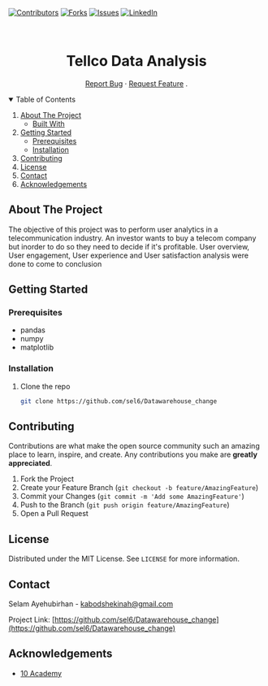 [![Contributors][contributors-shield]][contributors-url]
[![Forks][forks-shield]][forks-url]
[![Issues][issues-shield]][issues-url]
[![LinkedIn][linkedin-shield]][linkedin-url]


<!-- PROJECT LOGO -->
<br />
<p align="center">
  <a href="https://github.com/sel6/TellCo_Data_Analysis">
  </a>
  <h1 align="center">Tellco Data Analysis</h1>
  <p align="center">
    <a href="https://github.com/sel6/TellCo_Data_Analysis">Report Bug</a>
    ·
    <a href="https://github.com/sel6/TellCo_Data_Analysis/issues">Request Feature</a>
    .
  </p>
</p>



<!-- TABLE OF CONTENTS -->
<details open="open">
  <summary>Table of Contents</summary>
  <ol>
    <li>
      <a href="#about-the-project">About The Project</a>
      <ul>
        <li><a href="#built-with">Built With</a></li>
      </ul>
    </li>
    <li>
      <a href="#getting-started">Getting Started</a>
      <ul>
        <li><a href="#prerequisites">Prerequisites</a></li>
        <li><a href="#installation">Installation</a></li>
      </ul>
    </li>
    <li><a href="#contributing">Contributing</a></li>
    <li><a href="#license">License</a></li>
    <li><a href="#contact">Contact</a></li>
    <li><a href="#acknowledgements">Acknowledgements</a></li>
  </ol>
</details>



<!-- ABOUT THE PROJECT -->
## About The Project

The objective of this project was to perform user analytics in a telecommunication industry. An investor wants to buy a telecom company but inorder to do so they need to decide if it's profitable. User overview, User engagement, User experience and User satisfaction analysis were done to come to conclusion

<!-- GETTING STARTED -->
## Getting Started

### Prerequisites

* pandas
* numpy
* matplotlib
  
### Installation

1. Clone the repo
   ```sh
   git clone https://github.com/sel6/Datawarehouse_change
   ```

<!-- CONTRIBUTING -->
## Contributing

Contributions are what make the open source community such an amazing place to learn, inspire, and create. Any contributions you make are **greatly appreciated**.

1. Fork the Project
2. Create your Feature Branch (`git checkout -b feature/AmazingFeature`)
3. Commit your Changes (`git commit -m 'Add some AmazingFeature'`)
4. Push to the Branch (`git push origin feature/AmazingFeature`)
5. Open a Pull Request



<!-- LICENSE -->
## License

Distributed under the MIT License. See `LICENSE` for more information.


<!-- CONTACT -->
## Contact

Selam Ayehubirhan - kabodshekinah@gmail.com

Project Link: [https://github.com/sel6/Datawarehouse_change](https://github.com/sel6/Datawarehouse_change)



<!-- ACKNOWLEDGEMENTS -->
## Acknowledgements
* [10 Academy](https://www.10academy.org/)



<!-- MARKDOWN LINKS & IMAGES -->
<!-- https://www.markdownguide.org/basic-syntax/#reference-style-links -->
[contributors-shield]: https://img.shields.io/github/contributors/sel6/Tellco_Data_Analysis.svg?style=for-the-badge
[contributors-url]: https://github.com/sel6/Tellco_Data_Analysis/graphs/contributors
[forks-shield]: https://img.shields.io/github/forks/sel6/Tellco_Data_Analysis.svg?style=for-the-badge
[forks-url]: https://github.com/sel6/Tellco_Data_Analysis/network/members
[stars-shield]: https://img.shields.io/github/stars/sel6/Tellco_Data_Ananlysis.svg?style=for-the-badge
[stars-url]: https://github.com/sel6/Tellco_Data_Analysis/stargazers
[issues-shield]: https://img.shields.io/github/issues/sel6/Tellco_Data_Analysis.svg?style=for-the-badge
[issues-url]: https://github.com/sel6/Tellco_Data_Analysis/issues
[license-shield]: https://img.shields.io/github/license/sel6/Tellco_Data_Analysis.svg?style=for-the-badge
[license-url]: https://github.com/sel6/Tellco_Data_Analysis/blob/master/LICENSE.txt
[linkedin-shield]: https://img.shields.io/badge/-LinkedIn-black.svg?style=for-the-badge&logo=linkedin&colorB=555
[linkedin-url]: https://www.linkedin.com/in/selam-ayehubirhan-42909617a//

